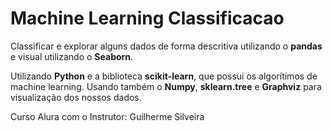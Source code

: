# Machine Learning Classificacao


Classificar e explorar alguns dados de forma descritiva utilizando o **pandas** e visual utilizando o **Seaborn**.

Utilizando **Python** e a biblioteca **scikit-learn**, que possui os algorítimos de machine learning. 
Usando também o **Numpy**, **sklearn.tree** e **Graphviz** para visualização dos nossos dados.

Curso Alura com o Instrutor: Guilherme Silveira


